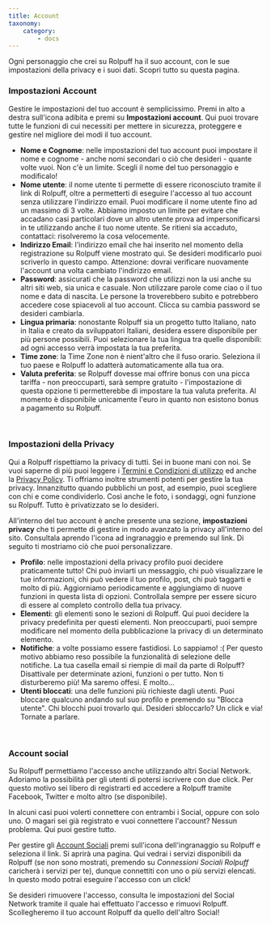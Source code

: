 ```yaml
---
title: Account
taxonomy:
    category:
        - docs
---
```


Ogni personaggio che crei su Rolpuff ha il suo account, con le sue impostazioni della privacy e i suoi dati. Scopri tutto su questa pagina.

### Impostazioni Account
Gestire le impostazioni del tuo account è semplicissimo. Premi in alto a destra sull'icona adibita e premi su **Impostazioni account**. Qui puoi trovare tutte le funzioni di cui necessiti per mettere in sicurezza, proteggere e gestire nel migliore dei modi il tuo account.

* **Nome e Cognome**: nelle impostazioni del tuo account puoi impostare il nome e cognome - anche nomi secondari o ciò che desideri - quante volte vuoi. Non c'è un limite. Scegli il nome del tuo personaggio e modificalo!
* **Nome utente**: il nome utente ti permette di essere riconosciuto tramite il link di Rolpuff, oltre a permetterti di eseguire l'accesso al tuo account senza utilizzare l'indirizzo email. Puoi modificare il nome utente fino ad un massimo di 3 volte. Abbiamo imposto un limite per evitare che accadano casi particolari dove un altro utente prova ad impersonificarsi in te utilizzando anche il tuo nome utente. Se ritieni sia accaduto, contattaci: risolveremo la cosa velocemente.
* **Indirizzo Email**: l'indirizzo email che hai inserito nel momento della registrazione su Rolpuff viene mostrato qui. Se desideri modificarlo puoi scriverlo in questo campo. Attenzione: dovrai verificare nuovamente l'account una volta cambiato l'indirizzo email.
* **Password**: assicurati che la password che utilizzi non la usi anche su altri siti web, sia unica e casuale. Non utilizzare parole come ciao o il tuo nome e data di nascita. Le persone la troverebbero subito e potrebbero accedere cose spiacevoli al tuo account. Clicca su cambia password se desideri cambiarla.
* **Lingua primaria**: nonostante Rolpuff sia un progetto tutto Italiano, nato in Italia e creato da sviluppatori Italiani, desidera essere disponibile per più persone possibili. Puoi selezionare la tua lingua tra quelle disponibili: ad ogni accesso verrà impostata la tua preferita.
* **Time zone**: la Time Zone non è nient'altro che il fuso orario. Seleziona il tuo paese e Rolpuff lo adatterà automaticamente alla tua ora.
* **Valuta preferita**: se Rolpuff dovesse mai offrire bonus con una picca tariffa - non preoccuparti, sarà sempre gratuito - l'impostazione di questa opzione ti permetterebbe di impostare la tua valuta preferita. Al momento è disponibile unicamente l'euro in quanto non esistono bonus a pagamento su Rolpuff.

&nbsp;

### Impostazioni della Privacy
Qui a Rolpuff rispettiamo la privacy di tutti. Sei in buone mani con noi. Se vuoi saperne di più puoi leggere i [Termini e Condizioni di utilizzo](https://rolpuff.net/termini-e-condizioni) ed anche la [Privacy Policy](http://rolpuff.net/privacy-policy).
Ti offriamo inoltre strumenti potenti per gestire la tua privacy. Innanzitutto quando pubblichi un post, ad esempio, puoi scegliere con chi e come condividerlo. Così anche le foto, i sondaggi, ogni funzione su Rolpuff. Tutto è privatizzato se lo desideri.

All'interno del tuo account è anche presente una sezione, **impostazioni privacy** che ti permette di gestire in modo avanzato la privacy all'interno del sito. Consultala aprendo l'icona ad ingranaggio e premendo sul link. Di seguito ti mostriamo ciò che puoi personalizzare.
* **Profilo**: nelle impostazioni della privacy profilo puoi decidere praticamente tutto! Chi può inviarti un messaggio, chi può visualizzare le tue informazioni, chi può vedere il tuo profilo, post, chi può taggarti e molto di più. Aggiorniamo periodicamente e aggiungiamo di nuove funzioni in questa lista di opzioni. Controllala sempre per essere sicuro di essere al completo controllo della tua privacy.
* **Elementi**: gli elementi sono le sezioni di Rolpuff. Qui puoi decidere la privacy predefinita per questi elementi. Non preoccuparti, puoi sempre modificare nel momento della pubblicazione la privacy di un determinato elemento.
* **Notifiche**: a volte possiamo essere fastidiosi. Lo sappiamo! :( 
Per questo motivo abbiamo reso possibile la funzionalità di selezione delle notifiche. La tua casella email si riempie di mail da parte di Rolpuff? Disattivale per determinate azioni, funzioni o per tutto. Non ti disturberemo più! Ma saremo offesi. E molto...
* **Utenti bloccati**: una delle funzioni più richieste dagli utenti. Puoi bloccare qualcuno andando sul suo profilo e premendo su "Blocca utente". Chi blocchi puoi trovarlo qui. Desideri sbloccarlo? Un click e via! Tornate a parlare.

&nbsp;

### Account social

Su Rolpuff permettiamo l'accesso anche utilizzando altri Social Network. Adoriamo la possibilità per gli utenti di potersi iscrivere con due click. Per questo motivo sei libero di registrarti ed accedere a Rolpuff tramite Facebook, Twitter e molto altro (se disponibile).

In alcuni casi puoi volerti connettere con entrambi i Social, oppure con solo uno. O magari sei già registrato e vuoi connettere l'account? Nessun problema. Qui puoi gestire tutto.

Per gestire gli [Account Sociali](https://rolpuff.net/socialbridge/setting) premi sull'icona dell'ingranaggio su Rolpuff e seleziona il link. Si aprirà una pagina.
Qui vedrai i servizi disponibili da Rolpuff (se non sono mostrati, premendo su *Connessioni Sociali Rolpuff* caricherà i servizi per te), dunque connettiti con uno o più servizi elencati. In questo modo potrai eseguire l'accesso con un click!

Se desideri rimuovere l'accesso, consulta le impostazioni del Social Network tramite il quale hai effettuato l'accesso e rimuovi Rolpuff. Scollegheremo il tuo account Rolpuff da quello dell'altro Social!